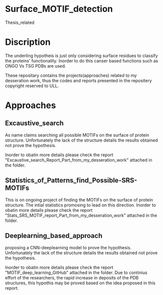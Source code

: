 # Surface_MOTIF_detection
Thesis_related

# Discription
The underling hypotheis is just only considering surface residues to classify the proteins' functionality.
Inorder to do this canser based functions such as ONGO Vs TSG PDBs are used.

These repositary contains the projects(approaches) related to my desseration work, thus the codes and reports presented in the repositery copyright reserved to ULL.

# Approaches

 ## Excaustive_search ## 
As name claims searching all possible MOTIFs on the surface of protein structure.
Unfortunately the lack of the structure details the results obtained not prove the hypothesis.

 Inorder to obatin more details please check the report "Excaustive_search_Report_Part_from_my_desseration_work" attached in the folder.
 
 
  ## Statistics_of_Patterns_find_Possible-SRS-MOTIFs ## 
This is on ongoing project of finding the MOTIFs on the surface of protein structure.
The intial statistics promosing to lead on this direction. 
 Inorder to obatin more details please check the report "Stats_SRS_MOTIF_report_Part_from_my_desseration_work" attached in the folder.

 
 ## Deeplearning_based_approach ## 
  proposing a CNN-deeplearning model to prove the hypothesis.
  Unfortunately the lack of the structure details the results obtained not prove the hypothesis.

  Inorder to obatin more details please check the report "MOTIF_deep_learning_GitHub" attached in the folder.
  Due to continius effort of the researchers, the rapid increase in deposits of the PDB structures, this hypothis may be proved based on the idea proposed in this report.
